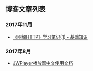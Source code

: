 
## 博客文章列表

### 2017年11月
- [《图解HTTP》学习笔记(1) - 基础知识](http://xinda.site/2017/11/23/%E3%80%8A%E5%9B%BE%E8%A7%A3HTTP%E3%80%8B%E5%AD%A6%E4%B9%A0%E7%AC%94%E8%AE%B0-1-%E5%9F%BA%E7%A1%80%E7%9F%A5%E8%AF%86/)

### 2017年8月

- ​[JWPlayer播放器中文使用文档](http://xinda.site/2017/08/07/JWPlayer%E6%92%AD%E6%94%BE%E5%99%A8%E5%BF%AB%E9%80%9F%E4%BD%BF%E7%94%A8%E6%8C%87%E5%8D%97(%E4%B8%AD%E6%96%87%E6%96%87%E6%A1%A3)/)





